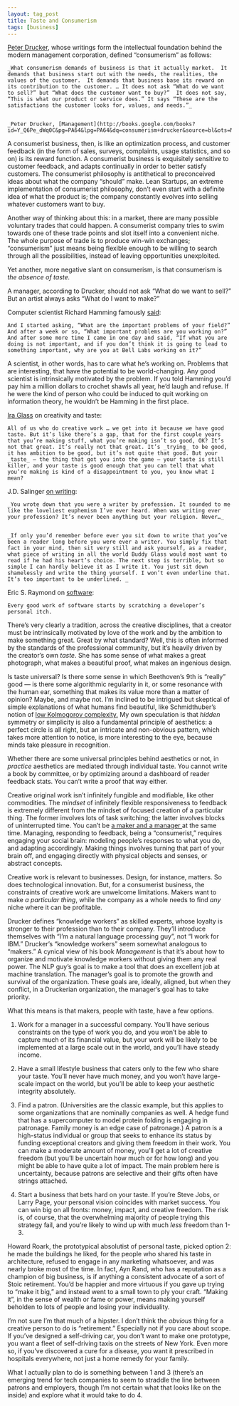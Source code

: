 ```yaml
---
layout: tag_post
title: Taste and Consumerism
tags: [business]
---
```


[Peter Drucker](http://en.wikipedia.org/wiki/Peter_Drucker), whose writings form the intellectual foundation behind the modern management corporation, defined “consumerism” as follows:


    _What consumerism demands of business is that it actually market.  It demands that business start out with the needs, the realities, the values of the customer.  It demands that business base its reward on its contribution to the customer. … It does not ask “What do we want to sell?” but “What does the customer want to buy?”  It does not say, “This is what our product or service does.” It says “These are the satisfactions the customer looks for, values, and needs.”_


    _Peter Drucker, [Management](http://books.google.com/books?id=Y_Q6Pe_dWq0C&pg=PA64&lpg=PA64&dq=consumerism+drucker&source=bl&ots=N2V4_FXe7c&sig=leXrK1Ggtm3GSidSrtu53qh3sq8&hl=en&sa=X&ei=OcNnU6b9OrXLsQSgxYGQAw&ved=0CC0Q6AEwATgK#v=onepage&q=consumerism%20drucker&f=false)_

A consumerist business, then, is like an optimization process, and customer feedback (in the form of sales, surveys, complaints, usage statistics, and so on) is its reward function.  A consumerist business is exquisitely sensitive to customer feedback, and adapts continually in order to better satisfy customers. The consumerist philosophy is antithetical to preconceived ideas about what the company “should” make.  Lean Startups, an extreme implementation of consumerist philosophy, don’t even start with a definite idea of what the product is; the company constantly evolves into selling whatever customers want to buy.

Another way of thinking about this: in a market, there are many possible voluntary trades that could happen.  A consumerist company tries to swim towards one of these trade points and slot itself into a convenient niche.  The whole purpose of trade is to produce win-win exchanges; “consumerism” just means being flexible enough to be willing to search through all the possibilities, instead of leaving opportunities unexploited. 

Yet another, more negative slant on consumerism, is that consumerism is _the absence of taste._

A manager, according to Drucker, should not ask “What do we want to sell?”  But an artist always asks “What do I want to make?”

Computer scientist Richard Hamming famously [said](http://www.paulgraham.com/hamming.html):


    And I started asking, “What are the important problems of your field?” And after a week or so, “What important problems are you working on?” And after some more time I came in one day and said, “If what you are doing is not important, and if you don’t think it is going to lead to something important, why are you at Bell Labs working on it?”

A scientist, in other words, has to care what he’s working on.  Problems that are interesting, that have the potential to be world-changing.  Any good scientist is intrinsically motivated by the problem.  If you told Hamming you’d pay him a million dollars to crochet shawls all year, he’d laugh and refuse.  If he were the kind of person who could be induced to quit working on information theory, he wouldn’t be Hamming in the first place.

[Ira Glass](http://www.brainpickings.org/index.php/2014/01/29/ira-glass-success-daniel-sax/) on creativity and taste:


    All of us who do creative work … we get into it because we have good taste. But it’s like there’s a gap, that for the first couple years that you’re making stuff, what you’re making isn’t so good, OK? It’s not that great. It’s really not that great. It’s _trying_ to be good, it has ambition to be good, but it’s not quite that good. But your _taste_ — the thing that got you into the game — your taste is still killer, and your taste is good enough that you can tell that what you’re making is kind of a disappointment to you, you know what I mean?

J.D. Salinger [on writing](https://www.goodreads.com/quotes/262148-do-you-know-what-i-was-smiling-at-you-wrote): 


    _You wrote down that you were a writer by profession. It sounded to me like the loveliest euphemism I’ve ever heard. When was writing ever your profession? It’s never been anything but your religion. Never…_


    _If only you’d remember before ever you sit down to write that you’ve been a reader long before you were ever a writer. You simply fix that fact in your mind, then sit very still and ask yourself, as a reader, what piece of writing in all the world Buddy Glass would most want to read if he had his heart’s choice. The next step is terrible, but so simple I can hardly believe it as I write it. You just sit down shamelessly and write the thing yourself. I won’t even underline that. It’s too important to be underlined. _

Eric S. Raymond on [software](http://www.catb.org/esr/writings/homesteading/cathedral-bazaar/ar01s02.html):


    Every good work of software starts by scratching a developer’s personal itch.

There’s very clearly a tradition, across the creative disciplines, that a creator must be intrinsically motivated by love of the work and by the ambition to make something great.  Great by what standard?  Well, this is often informed by the standards of the professional community, but it’s heavily driven by the creator’s own _taste_.  She has some sense of what makes a great photograph, what makes a beautiful proof, what makes an ingenious design.  

Is taste universal? Is there some sense in which Beethoven’s 9th is “really” good — is there some algorithmic regularity in it, or some resonance with the human ear, something that makes its value more than a matter of opinion?  Maybe, and maybe not.  I’m inclined to be intrigued but skeptical of simple explanations of what humans find beautiful, like Schmidthuber’s notion of [low Kolmogorov complexity.](http://www.idsia.ch/~juergen/beauty.html)  My own speculation is that _hidden_ symmetry or simplicity is also a fundamental principle of aesthetics: a perfect circle is all right, but an intricate and non-obvious pattern, which takes more attention to notice, is more interesting to the eye, because minds take pleasure in recognition.  

Whether there are some universal principles behind aesthetics or not, in _practice_ aesthetics are mediated through individual taste. You cannot write a book by committee, or by optimizing around a dashboard of reader feedback stats.  You can’t write a proof that way either.  

Creative original work isn’t infinitely fungible and modifiable, like other commodities. The _mindset_ of infinitely flexible responsiveness to feedback is extremely different from the mindset of focused creation of a particular thing.  The former involves lots of task switching; the latter involves blocks of uninterrupted time.  You can’t be [a maker and a manager ](http://www.paulgraham.com/makersschedule.html)at the same time.  Managing, responding to feedback, being a “consumerist,” requires engaging your social brain: modeling people’s responses to what you do, and adapting accordingly.  Making things involves turning that part of your brain off, and engaging directly with physical objects and senses, or abstract concepts.

Creative work is relevant to businesses.  Design, for instance, matters. So does technological innovation.  But, for a consumerist business, the constraints of creative work are unwelcome limitations.  Makers want to make _a particular thing_, while the company as a whole needs to find _any_ niche where it can be profitable.

Drucker defines “knowledge workers” as skilled experts, whose loyalty is stronger to their profession than to their company.  They’ll introduce themselves with “I’m a natural language processing guy”, not “I work for IBM.”  Drucker’s “knowledge workers” seem somewhat analogous to “makers.” A cynical view of his book _Management_ is that it’s about how to organize and motivate knowledge workers without giving them any real power.  The NLP guy’s goal is to make a tool that does an excellent job at machine translation. The manager’s goal is to promote the growth and survival of the organization.  These goals are, ideally, aligned, but when they conflict, in a Druckerian organization, the manager’s goal has to take priority.

What this means is that makers, people with taste, have a few options.

1. Work for a manager in a successful company. You’ll have serious constraints on the type of work you do, and you won’t be able to capture much of its financial value, but your work will be likely to be implemented at a large scale out in the world, and you’ll have steady income.

2. Have a small lifestyle business that caters only to the few who share your taste.  You’ll never have much money, and you won’t have large-scale impact on the world, but you’ll be able to keep your aesthetic integrity absolutely.

3. Find a patron. (Universities are the classic example, but this applies to some organizations that are nominally companies as well. A hedge fund that has a supercomputer to model protein folding is engaging in patronage.  Family money is an edge case of patronage.)  A patron is a high-status individual or group that seeks to enhance its status by funding exceptional creators and giving them freedom in their work.  You can make a moderate amount of money, you’ll get a lot of creative freedom (but you’ll be uncertain how much or for how long) and you might be able to have quite a lot of impact. The main problem here is uncertainty, because patrons are selective and their gifts often have strings attached.

4. Start a business that bets hard on your taste.  If you’re Steve Jobs, or Larry Page, your personal vision coincides with market success. You can win big on all fronts: money, impact, and creative freedom.  The risk is, of course, that the overwhelming majority of people trying this strategy fail, and you’re likely to wind up with much _less_ freedom than 1-3.

Howard Roark, the prototypical absolutist of personal taste, picked option 2: he made the buildings he liked, for the people who shared his taste in architecture, refused to engage in any marketing whatsoever, and was nearly broke most of the time.  In fact, Ayn Rand, who has a reputation as a champion of big business, is if anything a consistent advocate of a sort of Stoic retirement. You’d be happier and more virtuous if you gave up trying to “make it big,” and instead went to a small town to ply your craft.  “Making it”, in the sense of wealth or fame or power, means making yourself beholden to lots of people and losing your individuality. 

I’m not sure I’m that much of a hipster. I don’t think the _obvious_ thing for a creative person to do is “retirement.”  Especially not if you care about scope.  If you’ve designed a self-driving car, you don’t want to make one prototype, you want a fleet of self-driving taxis on the streets of New York.  Even more so, if you’ve discovered a cure for a disease, you want it prescribed in hospitals everywhere, not just a home remedy for your family.

What I actually plan to do is something between 1 and 3 (there’s an emerging trend for tech companies to seem to straddle the line between patrons and employers, though I’m not certain what that looks like on the inside) and explore what it would take to do 4.  
